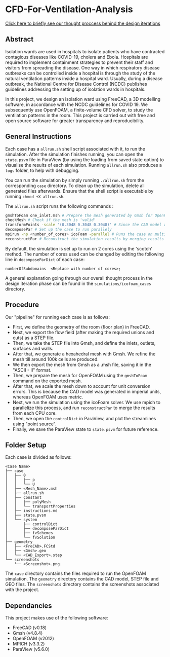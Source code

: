 # CFD-For-Ventilation-Analysis

[Click here to briefly see our thought proccess behind the design iterations](https://github.com/Naimish240/CFD-For-Ventilation-Analysis/tree/main/simulations/icofoam_cases)

## **Abstract**

Isolation wards are used in hospitals to isolate patients who have contracted contagious diseases like COVID-19, cholera and Ebola. Hospitals are required to implement containment strategies to prevent their staff and visitors from spreading the disease. One way in which respiratory disease outbreaks can be controlled inside a hospital is through the study of the natural ventilation patterns inside a hospital ward. Usually, during a disease outbreak, the National Centre for Disease Control (NCDC) publishes guidelines addressing the setting up of isolation wards in hospitals.

In this project, we design an isolation ward using FreeCAD, a 3D modelling software, in accordance with the NCDC guidelines for COVID 19. We subsequently use OpenFOAM, a finite-volume CFD solver, to study the ventilation patterns in the room. This project is carried out with free and open source software for greater transparency and reproducibility.

## **General Instructions**

Each case has a `allrun.sh` shell script associated with it, to run the simulation. After the simulation finishes running, you can open the `state.psvm` file in ParaView (by using the loading from saved state option) to visualise the results of each simulation. Running `allrun.sh` also produces a `logs` folder, to help with debugging.

You can run the simulation by simply running `./allrun.sh` from the corresponding `case` directory. To clean up the simulation, delete all generated files afterwards. Ensure that the shell script is executable by running `chmod +X allrun.sh`.

The `allrun.sh` script runs the following commands :

```sh
gmshToFoam one_inlet.msh # Prepare the mesh generated by Gmsh for OpenFOAM
checkMesh # Check if the mesh is 'valid'
transformPoints -scale '(0.3048 0.3048 0.3048)' # Since the CAD model was defined in Feet, we scale the mesh down to avoid unit conversion issues
decomposePar # Set up the case to run parallely
mpirun -np <number_of_cores> icoFoam -parallel # Runs the case on multiple cores
reconstructPar # Reconstruct the simulation results by merging results from cores together into single file
```

By default, the simulation is set up to run on 2 cores using the 'scotch' method. The number of cores used can be changed by editing the following line in `decomposeParDict` of each case:

```
numberOfSubdomains  <Replace with number of cores>;
```

A general explanation going through our overall thought process in the design iteration phase can be found in the `simulations/icofoam_cases` directory.

## **Procedure**

Our "pipeline" for running each case is as follows:

- First, we define the geometry of the room (floor plan) in FreeCAD.
- Next, we export the flow field (after making the required unions and cuts) as a STEP file.
- Then, we take the STEP file into Gmsh, and define the inlets, outlets, surfaces and walls.
- After that, we generate a hexahedral mesh with Gmsh. We refine the mesh till around 100k cells are produced.
- We then export the mesh from Gmsh as a .msh file, saving it in the "ASCII - II" format.
- Then, we prepare the mesh for OpenFOAM using the `gmshToFoam` command on the exported mesh.
- After that, we scale the mesh down to account for unit conversion errors. This is because the CAD model was generated in imperial units, whereas OpenFOAM uses metric.
- Next, we run the simulation using the icoFoam solver. We use mpich to parallelize this process, and run `reconstructPar` to merge the results from each CPU core.
- Then, we open the `controlDict` in ParaView, and plot the streamlines using "point source".
- Finally, we save the ParaView state to `state.psvm` for future reference.

## **Folder Setup**

Each case is divided as follows:
```
<Case Name>
├── case
│   ├── 0
│   │   ├── p
│   │   └── U
│   ├── <Mesh_Name>.msh
│   ├── allrun.sh
│   ├── constant
│   │   ├── polyMesh
│   │   └── transportProperties
│   ├── instructions.md
│   ├── state.pvsm
│   └── system
│       ├── controlDict
│       ├── decomposeParDict
│       ├── fvSchemes
│       └── fvSolution
├── geometry
│   ├── <FreCAD>.FCStd
│   ├── <Gmsh>.geo
│   └── <CAD_Export>.step
└── screenshots
    └── <Screenshot>.png
```

The `case` directory contains the files required to run the OpenFOAM simulation.
The `geometry` directory contains the CAD model, STEP file and GEO files.
The `screenshots` directory contains the screenshots associated with the project.

## **Dependancies**

This project makes use of the following software:
- FreeCAD (v0.18)
- Gmsh (v4.8.4)
- OpenFOAM (v2012)
- MPICH (v3.3.2)
- ParaView (v5.6.0)